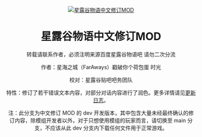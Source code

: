 <p align="center">
  <a href="https://chr.svbbs.club/"><img src="https://files.timewind.fun/2024/03/660296b04bcf9.webp" alt="星露谷物语中文修订MOD"></a>
</p>

<div align="center">

# 星露谷物语中文修订MOD

转载请联系作者，必须注明来源百度星露谷物语吧
请勿二次分流



作者：星海之城（FarAways）戳破你个荷包蛋 时光 <br/>

校对：星露谷贴吧吧务团队 <br/>

特性：修订了若干错误文本内容，对部分对话内容进行了润色。更多详情请见[更新日志](https://chr.svbbs.club/about/changelog.html)。<br/>

注：此分支为中文修订 MOD 的 dev 开发版本，其中包含大量未经最终确认的修订内容，除模组开发者以外，对于只想使用模组的玩家而言，请切换至 main 分支，不应该从此 dev 分支内下载任何文件用于正常游戏。
